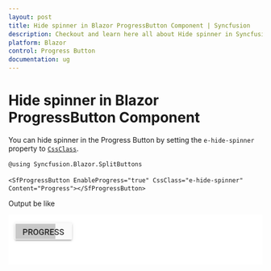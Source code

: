 ```yaml
---
layout: post
title: Hide spinner in Blazor ProgressButton Component | Syncfusion
description: Checkout and learn here all about Hide spinner in Syncfusion Blazor ProgressButton component and more.
platform: Blazor
control: Progress Button
documentation: ug
---
```


# Hide spinner in Blazor ProgressButton Component

You can hide spinner in the Progress Button by setting the `e-hide-spinner` property to [`CssClass`](https://help.syncfusion.com/cr/blazor/Syncfusion.Blazor.SplitButtons.SfProgressButton.html#Syncfusion_Blazor_SplitButtons_SfProgressButton_CssClass).

```cshtml
@using Syncfusion.Blazor.SplitButtons

<SfProgressButton EnableProgress="true" CssClass="e-hide-spinner" Content="Progress"></SfProgressButton>

```

Output be like

![Progress Button Sample](./../images/pb-hide.png)